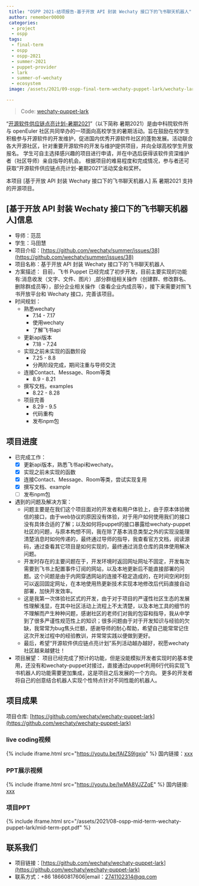 ```yaml
---
 title: "OSPP 2021-结项报告-基于开放 API 封装 Wechaty 接口下的飞书聊天机器人"
 author: remember00000
 categories:
  - project
  - ospp
 tags:
  - final-term
  - ospp
  - ospp-2021
  - summer-2021
  - puppet-provider
  - lark
  - summer-of-wechaty
  - ecosystem
 image: /assets/2021/09-ospp-final-term-wechaty-puppet-lark/wechaty-lark.webp

---
```


> Code: [wechaty-puppet-lark](https://github.com/wechaty/wechaty-puppet-lark)

“[开源软件供应链点亮计划-暑期2021](https://summer.iscas.ac.cn)”（以下简称 暑期2021）是由中科院软件所与 openEuler 社区共同举办的一项面向高校学生的暑期活动。旨在鼓励在校学生积极参与开源软件的开发维护，促进国内优秀开源软件社区的蓬勃发展。活动联合各大开源社区，针对重要开源软件的开发与维护提供项目，并向全球高校学生开放报名。 学生可自主选择感兴趣的项目进行申请，并在中选后获得该软件资深维护者（社区导师）亲自指导的机会。 根据项目的难易程度和完成情况，参与者还可获取“开源软件供应链点亮计划-暑期2021”活动奖金和奖杯。

本项目 [基于开放 API 封装 Wechaty 接口下的飞书聊天机器人] 系 暑期2021 支持的开源项目。

## [基于开放 API 封装 Wechaty 接口下的飞书聊天机器人]信息

- 导师：范蕊  
- 学生：马田慧  
- 项目介绍：[https://github.com/wechaty/summer/issues/38](https://github.com/wechaty/summer/issues/38)  
- 项目名称：基于开放 API 封装 Wechaty 接口下的飞书聊天机器人  
- 方案描述：
目前，飞书 Puppet 已经完成了初步开发，目前主要实现的功能有:消息收发（文字、文件、图片）,部分群组相关操作（创建群、修改群名、删除群成员等），部分企业相关操作（查看企业内成员等），接下来需要对照飞书开放平台和 Wechaty 接口，完善该项目。  
- 时间规划：
  - 熟悉wechaty
    - 7.14 - 7.17
    - 使用wechaty
    - 了解飞书api
  - 更新api版本
    - 7.18 - 7.24
  - 实现之前未实现的函数阶段
    - 7.25 - 8.8
    - 分两阶段完成，期间注重与导师交流
  - 连接Contact、Message、Room等类
    - 8.9 - 8.21
  - 撰写文档，examples
    - 8.22 - 8.28
  - 项目完善
    - 8.29 - 9.5
    - 代码重构
    - 发布npm包  

## 项目进度

- 已完成工作：
  - [x] 更新api版本，熟悉飞书api和wechaty。
  - [x] 实现之前未实现的函数
  - [x] 连接Contact、Message、Room等类，尝试实现复用
  - [x] 撰写文档、example
  - [ ] 发布npm包
- 遇到的问题及解决方案：
  - 问题主要是在我们这个项目面对的开发者和用户体验上，由于原本体验微信的接口，由于web协议的原因没有体验，对于用户如何使用我们的接口没有具体合适的了解；以及如何将puppet的接口暴露给wechaty-puppet社区的问题，与原本构想不同，我在除了基本消息类型之外的实现没能理清楚消息时如何传递的，最终通过导师的指导，我查看官方文档，阅读源码，通过查看其它项目是如何实现的，最终通过消息仓库的具体使用解决问题。
  - 开发时存在的主要问题在于，开发环境时返回网址网址不固定，开发每次需要到飞书上配置事件订阅的网站，以及本地更新后不能直接部署的问题。这个问题是由于内网穿透网站的连接不稳定造成的，在时间空闲时刻可以返回固定网址，在本地使用热更新技术实现本地修改后代码直接自动部署，加快开发效率。
  - 这是我第一次体验社区式的开发，由于对于项目的严谨性社区生态的发展性理解浅显，在其中社区活动上流程上不太清楚，以及本地工具的细节的不理解而产生种种问题，感谢社区的老师们对我的包容和指导，我从中学到了很多严谨性规范性上的知识；很多问题由于对于开发知识与经验的欠缺，我常常为bug焦头烂额，感谢导师的耐心帮助，希望自己能常常记住这次开发过程中的经验教训，并常常实践以便做到更好。
  - 最后，希望“开源软件供应链点亮计划”系列活动越办越好，祝愿wechaty社区越来越健壮！ 
- 项目展望：
  项目已经完成了预计的功能，但是没能模拟开发者实现时的基本使用，还没有和wechaty-puppet对接过，直接通过puppet利用6行代码实现飞书机器人的功能需要更加集成，这是项目之后发展的一个方向。
  更多的开发者将自己的创意结合机器人实现个性特点针对不同性能的机器人。

## 项目成果

项目仓库: [https://github.com/wechaty/wechaty-puppet-lark](https://github.com/wechaty/wechaty-puppet-lark)  

### live coding视频

{% include iframe.html src="https://youtu.be/fAIZS9lgxjo" %}
国内链接：[xxx](xxx)

### PPT展示视频

{% include iframe.html src="https://youtu.be/IwMA8VJZZqE" %}
国内链接: [xxx](xxx)

### 项目PPT

{% include iframe.html src="/assets/2021/08-ospp-mid-term-wechaty-puppet-lark/mid-term-ppt.pdf" %}

## 联系我们

- 项目链接：[https://github.com/wechaty/wechaty-puppet-lark](https://github.com/wechaty/wechaty-puppet-lark)  
- 联系方式：+86 18660817606|email：2741102314@qq.com
